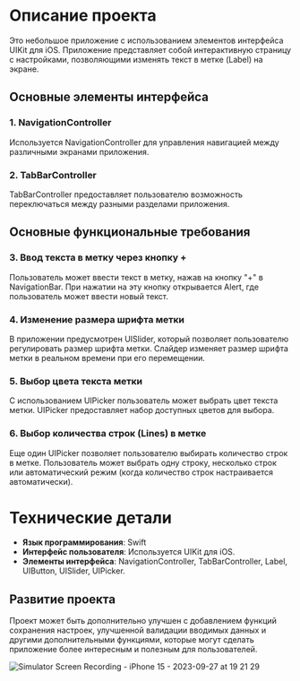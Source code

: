 # Описание проекта

Это небольшое приложение с использованием элементов интерфейса UIKit для iOS. Приложение представляет собой интерактивную страницу с настройками, позволяющими изменять текст в метке (Label) на экране.

## Основные элементы интерфейса

### 1. NavigationController

Используется NavigationController для управления навигацией между различными экранами приложения.

### 2. TabBarController

TabBarController предоставляет пользователю возможность переключаться между разными разделами приложения.

## Основные функциональные требования

### 3. Ввод текста в метку через кнопку +

Пользователь может ввести текст в метку, нажав на кнопку "+" в NavigationBar. При нажатии на эту кнопку открывается Alert, где пользователь может ввести новый текст.

### 4. Изменение размера шрифта метки

В приложении предусмотрен UISlider, который позволяет пользователю регулировать размер шрифта метки. Слайдер изменяет размер шрифта метки в реальном времени при его перемещении.

### 5. Выбор цвета текста метки

С использованием UIPicker пользователь может выбрать цвет текста метки. UIPicker предоставляет набор доступных цветов для выбора.

### 6. Выбор количества строк (Lines) в метке

Еще один UIPicker позволяет пользователю выбирать количество строк в метке. Пользователь может выбрать одну строку, несколько строк или автоматический режим (когда количество строк настраивается автоматически).

# Технические детали

- **Язык программирования**: Swift
- **Интерфейс пользователя**: Используется UIKit для iOS.
- **Элементы интерфейса**: NavigationController, TabBarController, Label, UIButton, UISlider, UIPicker.

## Развитие проекта

Проект может быть дополнительно улучшен с добавлением функций сохранения настроек, улучшенной валидации вводимых данных и другими дополнительными функциями, которые могут сделать приложение более интересным и полезным для пользователей.

![Simulator Screen Recording - iPhone 15 - 2023-09-27 at 19 21 29](https://github.com/Salakhoff/SetupLabel/assets/137751906/98cb263b-608e-4f5f-97b2-95fd796eada7)
